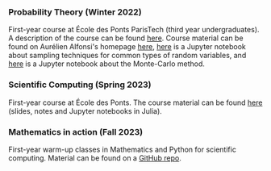 ---
---
### Probability Theory (Winter 2022)

First-year course at École des Ponts ParisTech (third year undergraduates). A description of the course can be found [here](http://gede.enpc.fr/programme/fiche.aspx?param=M%3a1PROB). Course material can be found on Aurélien Alfonsi's homepage [here](http://cermics.enpc.fr/~alfonsi/Proba1A.html), [here](../teaching/tp_simu.ipynb) is a Jupyter notebook about sampling techniques for common types of random variables, and [here](../teaching/tp_mc.ipynb) is a Jupyter notebook about the Monte-Carlo method.

### Scientific Computing (Spring 2023)

First-year course at École des Ponts. The course material can be found [here](https://jfbarthelemy.github.io/Cours_ENPC_pratique_calcul_scientifique/) (slides, notes and Jupyter notebooks in Julia).

### Mathematics in action (Fall 2023)

First-year warm-up classes in Mathematics and Python for scientific computing. Material can be found on a [GitHub repo](https://github.com/GabrielStoltz/MACT).